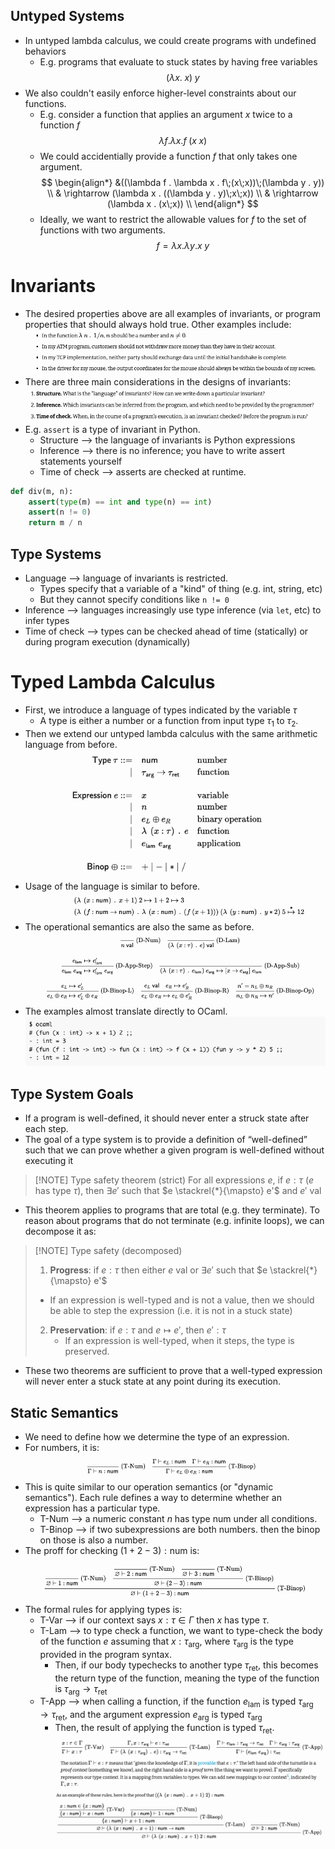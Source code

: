 ## Untyped Systems
* In untyped lambda calculus, we could create programs with undefined behaviors
	* E.g. programs that evaluate to stuck states by having free variables
$$
(\lambda x. \; x)\;y \tag{this evaluates to stuck state}
$$
* We also couldn't easily enforce higher-level constraints about our functions.
	* E.g. consider a function that applies an argument $x$ twice to a function $f$$$
	\lambda f . \lambda x . f\;(x\;x)
	$$
	* We could accidentially provide a function $f$ that only takes one argument.
$$
\begin{align*}
&((\lambda f . \lambda x . f\;(x\;x))\;(\lambda y . y)) \\
& \rightarrow (\lambda x . ((\lambda y . y)\;x\;x)) \\
& \rightarrow (\lambda x . (x\;x)) \\
\end{align*}
$$
	* Ideally, we want to restrict the allowable values for $f$ to the set of ƒunctions with two arguments.
$$
f= \lambda x . \lambda y . x\;y
$$
# Invariants
* The desired properties above are all examples of invariants, or program properties that should always hold true. Other examples include:
![Pasted image 20241220141815](../../attachments/Pasted%20image%2020241220141815.png)
* There are three main considerations in the designs of invariants:
![Pasted image 20241220141840](../../attachments/Pasted%20image%2020241220141840.png)
* E.g. `assert` is a type of invariant in Python.
	* Structure ⟶ the language of invariants is Python expressions
	* Inference ⟶ there is no inference; you have to write assert statements yourself
	* Time of check ⟶ asserts are checked at runtime.
```python
def div(m, n):
	assert(type(m) == int and type(n) == int)
	assert(n != 0)
	return m / n
```

## Type Systems
* Language ⟶ language of invariants is restricted.
	* Types specify that a variable of a "kind" of thing (e.g. int, string, etc)
	* But they cannot specify conditions like `n != 0`
* Inference ⟶ languages increasingly use type inference (via `let`, etc) to infer types
* Time of check ⟶ types can be checked ahead of time (statically) or during program execution (dynamically)

# Typed Lambda Calculus
* First, we introduce a language of types indicated by the variable $\tau$
	* A type is either a number or a function from input type $\tau_1$ to $\tau_2$.
* Then we extend our untyped lambda calculus with the same arithmetic language from before.
![Pasted image 20241220142442](../../attachments/Pasted%20image%2020241220142442.png)
* Usage of the language is similar to before.
![Pasted image 20241220142606](../../attachments/Pasted%20image%2020241220142606.png)
* The operational semantics are also the same as before.
![Pasted image 20241220142617](../../attachments/Pasted%20image%2020241220142617.png)
* The examples almost translate directly to OCaml.
![Pasted image 20241220142818](../../attachments/Pasted%20image%2020241220142818.png)

## Type System Goals
* If a program is well-defined, it should never enter a struck state after each step.
* The goal of a type system is to provide a definition of “well-defined” such that we can prove whether a given program is well-defined without executing it
> [!NOTE] Type safety theorem (strict)
>  For all expressions $e$, if $e : \tau$ ($e$ has type $\tau$), then $\exists e'$ such that $e \stackrel{*}{\mapsto} e'$ and $e' \text{ val}$
* This theorem applies to programs that are total (e.g. they terminate). To reason about programs that do not terminate (e.g. infinite loops), we can decompose it as:

> [!NOTE] Type safety (decomposed)
> 1. **Progress**: if $e : \tau$ then either $e \text{ val}$ or $\exists e'$ such that $e \stackrel{*}{\mapsto} e'$
> 	* If an expression is well-typed and is not a value, then we should be able to step the expression (i.e. it is not in a stuck state)
> 2. **Preservation**: if $e : \tau$ and $e \mapsto e'$, then $e' : \tau$
> 	   * If an expression is well-typed, when it steps, the type is preserved.

* These two theorems are sufficient to prove that a well-typed expression will never enter a stuck state at any point during its execution.

## Static Semantics
* We need to define how we determine the type of an expression.
* For numbers, it is:
![Pasted image 20241220143747](../../attachments/Pasted%20image%2020241220143747.png)
* This is quite similar to our operation semantics (or "dynamic semantics"). Each rule defines a way to determine whether an expression has a particular type.
	* T-Num ⟶ a numeric constant $n$ has type $\text{num}$ under all conditions.
	* T-Binop ⟶ if two subexpressions are both numbers. then the binop on those is also a number.
* The proff for checking $(1 + 2 - 3) : \text{num}$ is:
![Pasted image 20241220143948](../../attachments/Pasted%20image%2020241220143948.png)
* The formal rules for applying types is:
	* T-Var ⟶ if our context says $x : \tau \in \Gamma$ then $x$ has type $\tau$.
	* T-Lam ⟶ to type check a function, we want to type-check the body of the function $e$ assuming that $x : \tau_\text{arg}$, where $\tau_\text{arg}$ is the type provided in the program syntax.
		* Then, if our body typechecks to another type $\tau_\text{ret}$, this becomes the return type of the function, meaning the type of the function is $\tau_\text{arg} \rightarrow \tau_\text{ret}$
	* T-App ⟶ when calling a function, if the function $e_\text{lam}$ is typed $\tau_\text{arg} \rightarrow \tau_\text{ret}$, and the argument expression $e_\text{arg}$ is typed $\tau_\text{arg}$
		* Then, the result of applying the function is typed $\tau_\text{ret}$.
![Pasted image 20241220144010](../../attachments/Pasted%20image%2020241220144010.png)
![Pasted image 20241220144652](../../attachments/Pasted%20image%2020241220144652.png)
